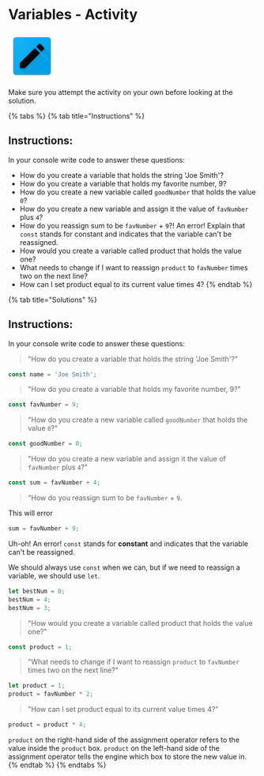 # Variables - Activity

![Variables](../../../.gitbook/assets/activity.png)

Make sure you attempt the activity on your own before looking at the solution.

{% tabs %}
{% tab title="Instructions" %}
## Instructions:

In your console write code to answer these questions:

* How do you create a variable that holds the string 'Joe Smith'?
* How do you create a variable that holds my favorite number, 9?
* How do you create a new variable called `goodNumber` that holds the value `0`?
* How do you create a new variable and assign it the value of `favNumber` plus `4`?
* How do you reassign sum to be `favNumber` + `9`?! An error! Explain that `const` stands for constant and indicates that the variable can't be reassigned.
* How would you create a variable called product that holds the value one?
* What needs to change if I want to reassign `product` to `favNumber` times two on the next line?
* How can I set product equal to its current value times 4?
{% endtab %}

{% tab title="Solutions" %}
## Instructions:

In your console write code to answer these questions:

> "How do you create a variable that holds the string 'Joe Smith'?"

```javascript
const name = 'Joe Smith';
```

> "How do you create a variable that holds my favorite number, 9?"

```javascript
const favNumber = 9;
```

> "How do you create a new variable called `goodNumber` that holds the value `0`?"

```javascript
const goodNumber = 0;
```

> "How do you create a new variable and assign it the value of `favNumber` plus `4`?"

```javascript
const sum = favNumber + 4;
```

> "How do you reassign sum to be `favNumber` + `9`.

This will error

```javascript
sum = favNumber + 9;
```

Uh-oh! An error! `const` stands for **constant** and indicates that the variable can't be reassigned.

We should always use `const` when we can, but if we need to reassign a variable, we should use `let`.

```javascript
let bestNum = 0;
bestNum = 4;
bestNum = 3;
```

> "How would you create a variable called product that holds the value one?"

```javascript
const product = 1;
```

> "What needs to change if I want to reassign `product` to `favNumber` times two on the next line?"

```javascript
let product = 1;
product = favNumber * 2;
```

> "How can I set product equal to its current value times 4?"

```javascript
product = product * 4;
```

`product` on the right-hand side of the assignment operator refers to the value inside the `product` box. `product` on the left-hand side of the assignment operator tells the engine which box to store the new value in.
{% endtab %}
{% endtabs %}

